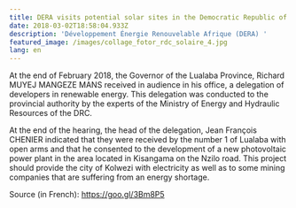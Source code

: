 ```yaml
---
title: DERA visits potential solar sites in the Democratic Republic of Congo (DRC)
date: 2018-03-02T18:58:04.933Z
description: 'Développement Énergie Renouvelable Afrique (DERA) '
featured_image: /images/collage_fotor_rdc_solaire_4.jpg
lang: en
---
```

At the end of February 2018, the Governor of the Lualaba Province, Richard MUYEJ MANGEZE MANS received in audience in his office, a delegation of developers in renewable energy. This delegation was conducted to the provincial authority by the experts of the Ministry of Energy and Hydraulic Resources of the DRC.

At the end of the hearing, the head of the delegation, Jean François CHENIER indicated that they were received by the number 1 of Lualaba with open arms and that he consented to the development of a new photovoltaic power plant in the area located in Kisangama on the Nzilo road. This project should provide the city of Kolwezi with electricity as well as to some mining companies that are suffering from an energy shortage. 

Source (in French): <https://goo.gl/3Bm8P5>
